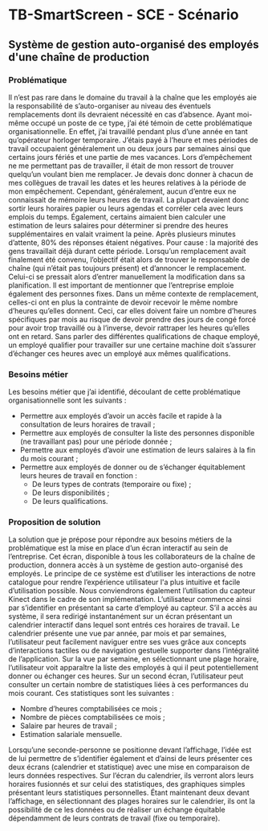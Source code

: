 # TB-SmartScreen - SCE - Scénario
## Système de gestion auto-organisé des employés d'une chaîne de production
### Problématique
Il n’est pas rare dans le domaine du travail à la chaîne que les employés aie la responsabilité de s’auto-organiser au niveau des éventuels remplacements dont ils devraient nécessité en cas d’absence. Ayant moi-même occupé un poste de ce type, j’ai été témoin de cette problématique organisationnelle. En effet, j’ai travaillé pendant plus d’une année en tant qu’opérateur horloger temporaire. J’étais payé à l’heure et mes périodes de travail occupaient généralement un ou deux jours par semaines ainsi que certains jours fériés et une partie de mes vacances.
Lors d’empêchement ne me permettant pas de travailler, il était de mon ressort de trouver quelqu’un voulant bien me remplacer. Je devais donc donner à chacun de mes collègues de travail les dates et les heures relatives à la période de mon empêchement. Cependant, généralement, aucun d’entre eux ne connaissait de mémoire leurs heures de travail. La plupart devaient donc sortir leurs horaires papier ou leurs agendas et corréler cela avec leurs emplois du temps. Également, certains aimaient bien calculer une estimation de leurs salaires pour déterminer si prendre des heures supplémentaires en valait vraiment la peine. Après plusieurs minutes d’attente, 80% des réponses étaient négatives. Pour cause : la majorité des gens travaillait déjà durant cette période. Lorsqu’un remplacement avait finalement été convenu, l’objectif était alors de trouver le responsable de chaîne (qui n’était pas toujours présent) et d’annoncer le remplacement. Celui-ci se pressait alors d’entrer manuellement la modification dans sa planification.
Il est important de mentionner que l’entreprise emploie également des personnes fixes. Dans un même contexte de remplacement, celles-ci ont en plus la contrainte de devoir recevoir le même nombre d’heures qu’elles donnent. Ceci, car elles doivent faire un nombre d’heures spécifiques par mois au risque de devoir prendre des jours de congé forcé pour avoir trop travaillé ou à l’inverse, devoir rattraper les heures qu’elles ont en retard. Sans parler des différentes qualifications de chaque employé, un employé qualifier pour travailler sur une certaine machine doit s’assurer d’échanger ces heures avec un employé aux mêmes qualifications.
### Besoins métier
Les besoins métier que j’ai identifié, découlant de cette problématique organisationnelle sont les suivants :
* Permettre aux employés d’avoir un accès facile et rapide à la consultation de leurs horaires de travail ;
* Permettre aux employés de consulter la liste des personnes disponible (ne travaillant pas) pour une période donnée ;
* Permettre aux employés d’avoir une estimation de leurs salaires à la fin du mois courant ;
* Permettre aux employés de donner ou de s’échanger équitablement leurs heures de travail en fonction :
  * De leurs types de contrats (temporaire ou fixe) ;
  * De leurs disponibilités ;
  * De leurs qualifications.
### Proposition de solution
La solution que je prépose pour répondre aux besoins métiers de la problématique est la mise en place d’un écran interactif au sein de l’entreprise. Cet écran, disponible à tous les collaborateurs de la chaîne de production, donnera accès à un système de gestion auto-organisé des employés.
Le principe de ce système est d’utiliser les interactions de notre catalogue pour rendre l’expérience utilisateur l'a plus intuitive et facile d’utilisation possible. Nous conviendrons également l’utilisation du capteur Kinect dans le cadre de son implémentation. L’utilisateur commence ainsi par s’identifier en présentant sa carte d’employé au capteur. S’il a accès au système, il sera redirigé instantanément sur un écran présentant un calendrier interactif dans lequel sont entrés ces horaires de travail. Le calendrier présente une vue par année, par mois et par semaines, l’utilisateur peut facilement naviguer entre ses vues grâce aux concepts d’interactions tactiles ou de navigation gestuelle supporter dans l’intégralité de l’application. Sur la vue par semaine, en sélectionnant une plage horaire, l’utilisateur voit apparaître la liste des employés à qui il peut potentiellement donner ou échanger ces heures. Sur un second écran, l’utilisateur peut consulter un certain nombre de statistiques liées à ces performances du mois courant. Ces statistiques sont les suivantes :
* Nombre d’heures comptabilisées ce mois ;
* Nombre de pièces comptabilisées ce mois ;
* Salaire par heures de travail ;
* Estimation salariale mensuelle.  

Lorsqu’une seconde-personne se positionne devant l’affichage, l’idée est de lui permettre de s’identifier également et d’ainsi de leurs présenter ces deux écrans (calendrier et statistique) avec une mise en comparaison de leurs données respectives. Sur l’écran du calendrier, ils verront alors leurs horaires fusionnés et sur celui des statistiques, des graphiques simples présentant leurs statistiques personnelles. Étant maintenant deux devant l’affichage, en sélectionnant des plages horaires sur le calendrier, ils ont la possibilité de ce les données ou de réaliser un échange équitable dépendamment de leurs contrats de travail (fixe ou temporaire).
